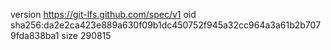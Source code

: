 version https://git-lfs.github.com/spec/v1
oid sha256:da2e2ca423e889a630f09b1dc450752f945a32cc964a3a61b2b7079fda838ba1
size 290815
